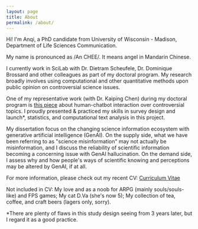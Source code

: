 ```yaml
---
layout: page
title: About
permalink: /about/
---
```


Hi! I'm Anqi, a PhD candidate from University of Wisconsin - Madison, Department of Life Sciences Communication.

My name is pronounced as /An CHEE/. It means angel in Mandarin Chinese. 

I currently work in SciLab with Dr. Dietram Scheufele, Dr. Dominique Brossard and other colleagues as part of my doctoral program. My research broadly involves using computational and other quantitative methods upon public opinion on controversial science issues.

One of my representative work (with Dr. Kaiping Chen) during my doctoral program is [this piece](https://www.nature.com/articles/s41598-024-51969-w) about human-chatbot interaction over controversial topics. I proudly presented & practiced my skills in survey design and launch*, statistics, and computational text analysis in this project.

My dissertation focus on the changing science information ecosystem with generative artificial intelligence (GenAI). On the supply side, what we have been referring to as "science misinformation" may not actually be misinformation, and I discuss the reliability of scientific information becoming a concerning issue with GenAI hallucination. On the demand side, I assess why and how people's ways of scientific knowing and perceptions may be altered by GenAI, if at all.

For more information, please check out my recent CV:
[Curriculum Vitae](https://anqishao.com/cv/ "CV") 

Not included in CV: My love and as a noob for ARPG (mainly souls/souls-like) and FPS games; My cat D.Va (she's now 5); My collection of tea, coffee, and craft beers (lagers only, sorry).

*There are plenty of flaws in this study design seeing from 3 years later, but I regard it as a good practice.
